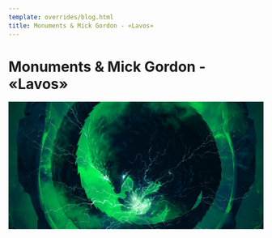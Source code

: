 ```yaml
---
template: overrides/blog.html
title: Monuments & Mick Gordon - «Lavos»
---
```


# Monuments & Mick Gordon - «Lavos»
[![Cover][1]][1]

[1]: assets/images/chains/monuments-mick-gordon-lavos/monuments-mick-gordon-lavos-cover.png
